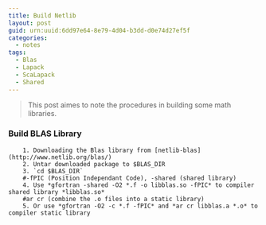 ```yaml
---
title: Build Netlib
layout: post
guid: urn:uuid:6dd97e64-8e79-4d04-b3dd-d0e74d27ef5f
categories:
  - notes
tags:
  - Blas
  - Lapack
  - ScaLapack
  - Shared
---
```


> This post aimes to note the procedures in building some math libraries.

### Build BLAS Library

```
    1. Downloading the Blas library from [netlib-blas](http://www.netlib.org/blas/)
    2. Untar downloaded package to $BLAS_DIR
    3. `cd $BLAS_DIR`
    #-fPIC (Position Independant Code), -shared (shared library)
    4. Use *gfortran -shared -O2 *.f -o libblas.so -fPIC* to compiler shared library *libblas.so*
    #ar cr (combine the .o files into a static library)
    5. Or use *gfortran -O2 -c *.f -fPIC* and *ar cr libblas.a *.o* to compiler static library
```

